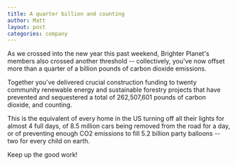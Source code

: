 ```yaml
---
title: A quarter billion and counting
author: Matt
layout: post
categories: company
---
```


As we crossed into the new year this past weekend, Brighter Planet's members also crossed another threshold -- collectively, you've now offset more than a quarter of a billion pounds of carbon dioxide emissions.

Together you've delivered crucial construction funding to twenty community renewable energy and sustainable forestry projects that have prevented and sequestered a total of 262,507,601 pounds of carbon dioxide, and counting.

This is the equivalent of every home in the US turning off all their lights for almost 4 full days, of 8.5 million cars being removed from the road for a day, or of preventing enough CO2 emissions to fill 5.2 billion party balloons -- two for every child on earth. 

Keep up the good work!
